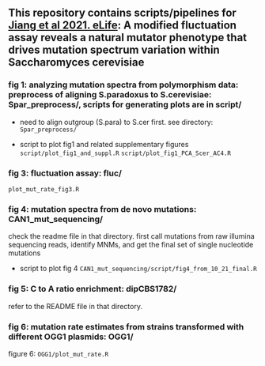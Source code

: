 ## This repository contains scripts/pipelines for [Jiang et al 2021. eLife](https://elifesciences.org/articles/68285): A modified fluctuation assay reveals a natural mutator phenotype that drives mutation spectrum variation within Saccharomyces cerevisiae

### fig 1: analyzing mutation spectra from polymorphism data: preprocess of aligning S.paradoxus to S.cerevisiae: Spar_preprocess/, scripts for generating plots are in script/

- need to align outgroup (S.para) to S.cer first.
see directory: `Spar_preprocess/`


- script to plot fig1 and related supplementary figures
`script/plot_fig1_and_suppl.R`
`script/plot_fig1_PCA_Scer_AC4.R`

### fig 3: fluctuation assay: fluc/
`plot_mut_rate_fig3.R`

### fig 4: mutation spectra from de novo mutations: CAN1_mut_sequencing/ 

check the readme file in that directory. first call mutations from raw illumina sequencing reads, identify MNMs, and get the final set of single nucleotide mutations

- script to plot fig 4
`CAN1_mut_sequencing/script/fig4_from_10_21_final.R`

### fig 5: C to A ratio enrichment: dipCBS1782/

refer to the README file in that directory. 

### fig 6: mutation rate estimates from strains transformed with different OGG1 plasmids: OGG1/

figure 6:
`OGG1/plot_mut_rate.R`
